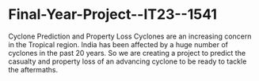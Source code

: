 # Final-Year-Project--IT23--1541
Cyclone Prediction and Property Loss 
Cyclones are an increasing concern in the Tropical region. India has been affected by a huge number of cyclones in the past 20 years. So we are creating a project to predict the casualty and property loss of an advancing cyclone to be ready to tackle the aftermaths.
